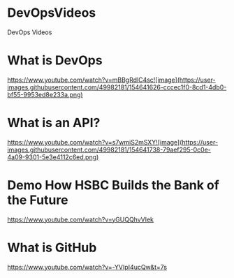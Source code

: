 # DevOpsVideos
DevOps Videos

# What is DevOps
https://www.youtube.com/watch?v=mBBgRdlC4sc![image](https://user-images.githubusercontent.com/49982181/154641626-cccec1f0-8cd1-4db0-bf55-9953ed8e233a.png)

# What is an API?
https://www.youtube.com/watch?v=s7wmiS2mSXY![image](https://user-images.githubusercontent.com/49982181/154641738-79aef295-0c0e-4a09-9301-5e3e4112c6ed.png)

# Demo How HSBC Builds the Bank of the Future 
https://www.youtube.com/watch?v=yGUQQhvVIek

# What is GitHub
https://www.youtube.com/watch?v=-YVIpI4ucQw&t=7s
